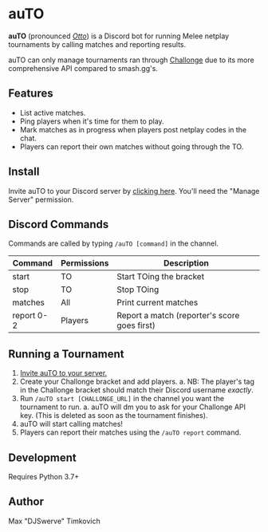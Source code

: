 # auTO

**auTO** (pronounced *[Otto][otto]*) is a Discord bot for
running Melee netplay tournaments by calling matches and reporting results.

auTO can only manage tournaments ran through [Challonge](https://challonge.com) due to its more
comprehensive API compared to smash.gg's.

## Features
* List active matches.
* Ping players when it's time for them to play.
* Mark matches as in progress when players post netplay codes in the chat.
* Players can report their own matches without going through the TO.

## Install

Invite auTO to your Discord server by [clicking here][discord]. You'll need the "Manage Server"
permission.

## Discord Commands

Commands are called by typing `/auTO [command]` in the channel.

| Command    | Permissions | Description                                  |
|------------|-------------|----------------------------------------------|
| start      | TO          | Start TOing the bracket                      |
| stop       | TO          | Stop TOing                                   |
| matches    | All         | Print current matches                        |
| report 0-2 | Players     | Report a match (reporter's score goes first) |

## Running a Tournament

1. [Invite auTO to your server.][discord]
2. Create your Challonge bracket and add players.
    a. NB: The player's tag in the Challonge bracket should match their Discord username *exactly*.
2. Run `/auTO start [CHALLONGE_URL]` in the channel you want the tournament to run.
    a. auTO will dm you to ask for your Challonge API key. (This is deleted as soon as the
       tournament finishes).
3. auTO will start calling matches!
4. Players can report their matches using the `/auTO report` command.

## Development

Requires Python 3.7+

## Author

Max "DJSwerve" Timkovich

[otto]: https://www.ssbwiki.com/Smasher:Silent_Wolf
[discord]: https://discordapp.com/api/oauth2/authorize?client_id=687888371556548680&permissions=10240&scope=bot
